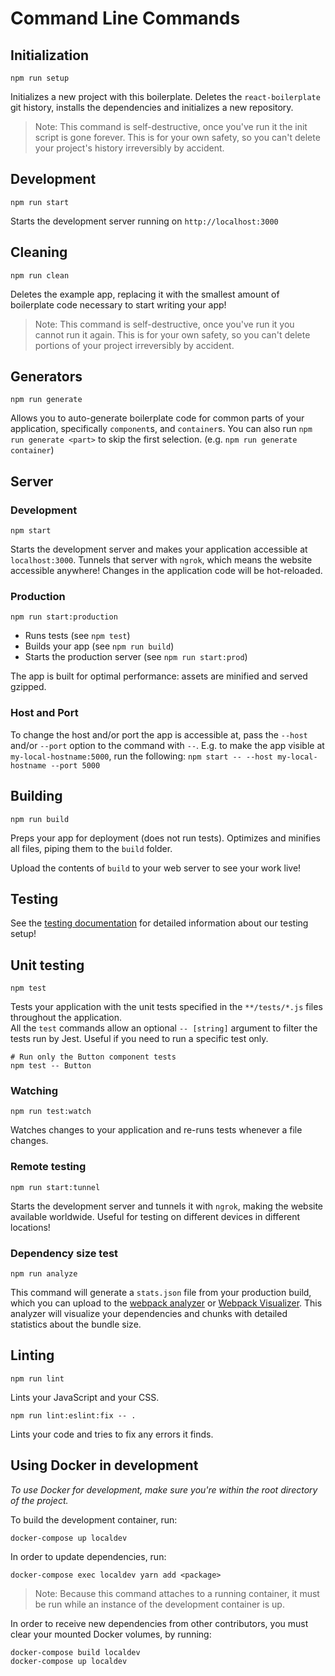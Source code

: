 # Command Line Commands

## Initialization

```Shell
npm run setup
```

Initializes a new project with this boilerplate. Deletes the `react-boilerplate`
git history, installs the dependencies and initializes a new repository.

> Note: This command is self-destructive, once you've run it the init script is
> gone forever. This is for your own safety, so you can't delete your project's
> history irreversibly by accident.

## Development

```Shell
npm run start
```

Starts the development server running on `http://localhost:3000`

## Cleaning

```Shell
npm run clean
```

Deletes the example app, replacing it with the smallest amount of boilerplate
code necessary to start writing your app!

> Note: This command is self-destructive, once you've run it you cannot run it
> again. This is for your own safety, so you can't delete portions of your project
> irreversibly by accident.

## Generators

```Shell
npm run generate
```

Allows you to auto-generate boilerplate code for common parts of your
application, specifically `component`s, and `container`s. You can
also run `npm run generate <part>` to skip the first selection. (e.g. `npm run generate container`)

## Server

### Development

```Shell
npm start
```

Starts the development server and makes your application accessible at
`localhost:3000`. Tunnels that server with `ngrok`, which means the website
accessible anywhere! Changes in the application code will be hot-reloaded.

### Production

```Shell
npm run start:production
```

- Runs tests (see `npm test`)
- Builds your app (see `npm run build`)
- Starts the production server (see `npm run start:prod`)

The app is built for optimal performance: assets are
minified and served gzipped.

### Host and Port

To change the host and/or port the app is accessible at, pass the `--host` and/or `--port` option to the command
with `--`. E.g. to make the app visible at `my-local-hostname:5000`, run the following:
`npm start -- --host my-local-hostname --port 5000`

## Building

```Shell
npm run build
```

Preps your app for deployment (does not run tests). Optimizes and minifies all files, piping them to the `build` folder.

Upload the contents of `build` to your web server to
see your work live!

## Testing

See the [testing documentation](../testing/README.md) for detailed information
about our testing setup!

## Unit testing

```Shell
npm test
```

Tests your application with the unit tests specified in the `**/tests/*.js` files
throughout the application.  
All the `test` commands allow an optional `-- [string]` argument to filter
the tests run by Jest. Useful if you need to run a specific test only.

```Shell
# Run only the Button component tests
npm test -- Button
```

### Watching

```Shell
npm run test:watch
```

Watches changes to your application and re-runs tests whenever a file changes.

### Remote testing

```Shell
npm run start:tunnel
```

Starts the development server and tunnels it with `ngrok`, making the website
available worldwide. Useful for testing on different devices in different locations!

### Dependency size test

```Shell
npm run analyze
```

This command will generate a `stats.json` file from your production build, which
you can upload to the [webpack analyzer](https://webpack.github.io/analyse/) or [Webpack Visualizer](https://chrisbateman.github.io/webpack-visualizer/). This
analyzer will visualize your dependencies and chunks with detailed statistics
about the bundle size.

## Linting

```Shell
npm run lint
```

Lints your JavaScript and your CSS.

```Shell
npm run lint:eslint:fix -- .
```

Lints your code and tries to fix any errors it finds.

## Using Docker in development

*To use Docker for development, make sure you're within the root directory of the project.*

To build the development container, run:

```docker-compose build localdev
docker-compose up localdev
```
In order to update dependencies, run:

```docker-compose stop localdev
docker-compose exec localdev yarn add <package>
```

> Note: Because this command attaches to a running container, it must be run while
an instance of the development container is up.

In order to receive new dependencies from other contributors, you must
clear your mounted Docker volumes, by running:

```docker-compose down -v localdev
docker-compose build localdev
docker-compose up localdev
```
